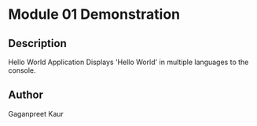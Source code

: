 # Module 01 Demonstration

## Description

Hello World Application
Displays 'Hello World' in multiple languages to the console.

## Author

Gaganpreet Kaur
